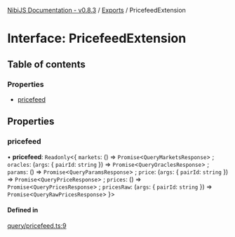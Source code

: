 [NibiJS Documentation - v0.8.3](../README.md) / [Exports](../nibijs.md) / PricefeedExtension

# Interface: PricefeedExtension

## Table of contents

### Properties

- [pricefeed](PricefeedExtension.md#pricefeed)

## Properties

### pricefeed

• **pricefeed**: `Readonly`<{ `markets`: () => `Promise`<`QueryMarketsResponse`\> ; `oracles`: (`args`: { `pairId`: `string`  }) => `Promise`<`QueryOraclesResponse`\> ; `params`: () => `Promise`<`QueryParamsResponse`\> ; `price`: (`args`: { `pairId`: `string`  }) => `Promise`<`QueryPriceResponse`\> ; `prices`: () => `Promise`<`QueryPricesResponse`\> ; `pricesRaw`: (`args`: { `pairId`: `string`  }) => `Promise`<`QueryRawPricesResponse`\>  }\>

#### Defined in

[query/pricefeed.ts:9](https://github.com/NibiruChain/ts-sdk/blob/5bcbdf3/packages/nibijs/src/query/pricefeed.ts#L9)
